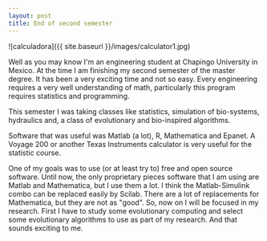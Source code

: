 ```yaml
---
layout: post
title: End of second semester
---
```


![calculadora]({{ site.baseurl }}/images/calculator1.jpg)

Well as you may know I'm an engineering student at Chapingo University in Mexico. At the time I am finishing my second semester of the master degree. It has been a very exciting time and not so easy. Every engineering requires a very well understanding of math, particularly this program requires statistics and programming.

This semester I was taking classes like statistics, simulation of bio-systems, hydraulics and, a class of evolutionary and bio-inspired algorithms.

Software that was useful was Matlab (a lot), R, Mathematica and Epanet. A Voyage 200 or another Texas Instruments calculator is very useful for the statistic course.

One of my goals was to use (or at least try to) free and open source software. Until now, the only proprietary pieces software that I am using are Matlab and Mathematica, but I use them a lot. I think the Matlab-Simulink combo can be replaced easily by Scilab. There are a lot of replacements for Mathematica, but they are not as "good".
So, now on I will be focused in my research. First I have to study some evolutionary computing and select some evolutionary algorithms to use as part of my research. And that sounds exciting to me.
